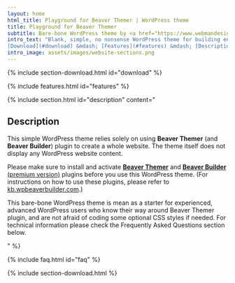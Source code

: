 ```yaml
---
layout: home
html_title: Playground for Beaver Themer | WordPress theme
title: Playground for Beaver Themer
subtitle: Bare-bone WordPress theme by <a href="https://www.webmandesign.eu">WebMan Design</a>
intro_text: "Blank, simple, no nonsense WordPress theme for building entire website with **Beaver Themer** plugin. The theme is suitable for experienced users mostly, same as Beaver Themer.<br><br>
[Download](#download) &mdash; [Features](#features) &mdash; [Description](#description) &mdash; [FAQ](#faq) &mdash; [GitHub](#https://github.com/webmandesign/playground-for-beaver-themer/)"
intro_image: assets/images/website-sections.png
---
```


{% include section-download.html id="download" %}

{% include features.html id="features" %}

{% include section.html id="description" content="

## Description

This simple WordPress theme relies solely on using **Beaver Themer** (and **Beaver Builder**) plugin to create a whole website. The theme itself does not display any WordPress website content.

Please make sure to install and activate [**Beaver Themer**](https://www.wpbeaverbuilder.com/beaver-themer/?fla=67) and [**Beaver Builder** (premium version)](https://www.wpbeaverbuilder.com/pricing/?fla=67) plugins before you use this WordPress theme. (For instructions on how to use these plugins, please refer to [kb.wpbeaverbuilder.com](https://kb.wpbeaverbuilder.com/).)

This bare-bone WordPress theme is mean as a starter for experienced, advanced WordPress users who know their way around Beaver Themer plugin, and are not afraid of coding some optional CSS styles if needed. For technical information please check the Frequently Asked Questions section below.

" %}

{% include faq.html id="faq" %}

{% include section-download.html %}
